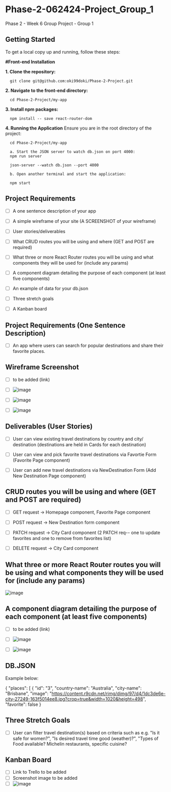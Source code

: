 # Phase-2-062424-Project_Group_1
Phase 2 - Week 6 Group Project - Group 1

## Getting Started
To get a local copy up and running, follow these steps:

**#Front-end Installation**

**1. Clone the repository:**
      
      git clone git@github.com:oki99doki/Phase-2-Project.git

**2. Navigate to the front-end directory:**
      
      cd Phase-2-Project/my-app

**3. Install npm packages:**
      
      npm install -- save react-router-dom

**4. Running the Application**
   Ensure you are in the root directory of the project:
      
      cd Phase-2-Project/my-app

      a. Start the JSON server to watch db.json on port 4000:
      npm run server

      json-server --watch db.json --port 4000

      b. Open another terminal and start the application:

      npm start

## Project Requirements
- [ ] A one sentence description of your app
- [ ] A simple wireframe of your site (A SCREENSHOT of your wireframe)
- [ ] User stories/deliverables
- [ ] What CRUD routes you will be using and where (GET and POST are required)
- [ ] What three or more React Router routes you will be using and what components they will be used for (include any params)
- [ ] A component diagram detailing the purpose of each component (at least five components)
- [ ] An example of data for your db.json
- [ ] Three stretch goals
- [ ] A Kanban board


## Project Requirements (One Sentence Description)
- [ ] An app where users can search for popular destinations and share their favorite places.

## Wireframe Screenshot
- [ ] to be added (link)
- [ ] ![image](/assets/wireframe_project_2.JPG)
- [ ] ![image](/assets/New_Dest_Route.JPG)
- [ ] ![image](/assets/Favorite_route.JPG)


## Deliverables (User Stories)
- [ ] User can view existing travel destinations by country and city/ destination (destinations are held in Cards for each destination)
- [ ] User can view and pick favorite travel destinations via Favortie Form (Favorite Page component)
- [ ] User can add new travel destinations via NewDestination Form (Add New Destination Page component)


## CRUD routes you will be using and where (GET and POST are required)
- [ ] GET request -> Homepage component, Favorite Page component
- [ ] POST request -> New Destination form component
- [ ] PATCH request -> City Card component (2 PATCH req-- one to update favorites and one to remove from favorites list)
- [ ] DELETE request -> City Card component


## What three or more React Router routes you will be using and what components they will be used for (include any params)
![image](https://github.com/user-attachments/assets/d6304df3-d8aa-44c8-8c8f-0e46acdd97b1)


## A component diagram detailing the purpose of each component (at least five components)
- [ ] to be added (link)
- [ ] ![image](/assets/Component_Diagram.png)
- [ ] ![image](/assets/Component_Overview_Latest.png)
      

## DB.JSON
Example below:

{
  "places": [
    {
      "id": "3",
      "country-name": "Australia",
      "city-name": "Brisbane",
      "image": "https://content.r9cdn.net/rimg/dimg/97/d4/1dc3de6e-city-27249-163f5014ee8.jpg?crop=true&width=1020&height=498",
      "favorite": false
    }


## Three Stretch Goals
- [ ] User can filter travel destination(s) based on criteria such as e.g. "Is it safe for women?", "Is desired travel time good (weather)?", "Types of Food available? Michelin restaurants, specific cuisine?


## Kanban Board
- [ ] Link to Trello to be added
- [ ] Screenshot image to be added
- [ ] ![image](/assets/KANBAN_Board.png)
